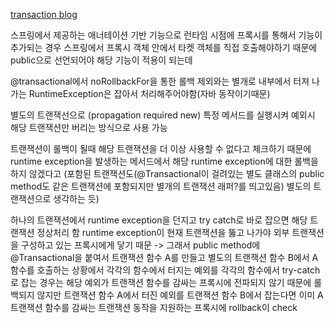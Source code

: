 
[transaction blog](https://mangkyu.tistory.com/269#:~:text=%5B%20%ED%8A%B8%EB%9E%9C%EC%9E%AD%EC%85%98%20%EC%A0%84%ED%8C%8C%20%EC%86%8D%EC%84%B1(Transaction%20Propagation)%EC%9D%B4%EB%9E%80%3F%20%5D&text=%EC%9E%91%EC%97%85%EC%9D%84%20%ED%95%98%EB%8B%A4%EB%B3%B4%EB%A9%B4%20%EA%B8%B0%EC%A1%B4,%EC%A0%84%ED%8C%8C%20%EC%86%8D%EC%84%B1(Propagation)%EC%9D%B4%EB%8B%A4.)

스프링에서 제공하는 애너테이션 기반 기능으로 런타임 시점에 프록시를 통해서 기능이 추가되는 경우
스프링에서 프록시 객체 안에서 타켓 객체를 직접 호출해야하기 때문에 public으로 선언되어야 해당 기능이 적용이 되는데

@transactional에서 noRollbackFor을 통한 롤백 제외와는 별개로 내부에서 터져 나가는 RuntimeException은 잡아서 처리해주어야함(자바 동작이기때문)

별도의 트랜잭선으로 (propagation required new) 특정 메서드를 실행시켜 예외시 해당 트랜잭션만 버리는 방식으로 사용 가능

트랜잭션이 롤백이 될때 해당 트랜잭션을 더 이상 사용할 수 없다고 체크하기 때문에 runtime exception을 발생하는 메서드에서 해당 runtime exception에 대한 롤백을 하지 않겠다고 (포함된 트랜잭션도(@Transactional이 걸려있는 별도 클래스의 public method도 같은 트랜잭션에 포함되지만 별개의 트랜잭션 래퍼?를 띄고있음) 별도의 트랜잭션으로 생각하는 듯)

하나의 트랜잭션에서 runtime exception을 던지고 try catch로 바로 잡으면 해당 트랜잭션 정상처리 함
runtime exception이 현재 트랜잭션을 뚫고 나가야 외부 트랜잭션을 구성하고 있는 프록시에게 닿기 때문
-> 그래서 public method에 @Transactional을 붙여서 트랜잭션 함수 A를 만들고 별도의 트랜잭션 함수 B에서 A함수를 호출하는 상황에서 각각의 함수에서 터지는 예외를 각각의 함수에서 try-catch로 잡는 경우는 해당 예외가 트랜잭션 함수를 감싸는 프록시에 전파되지 않기 때문에
롤백되지 않지만 트랜잭션 함수 A에서 터진 예외를 트랜잭션 함수 B에서 잡는다면 이미 A 트랜잭션 함수를 감싸는 트랜잭션 동작을 지원하는 프록시에 rollback이 check



